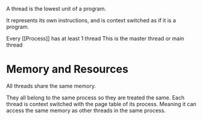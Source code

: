 A thread is the lowest unit of a program.

It represents its own instructions, and is context switched as if it is a program.

Every [[Process]] has at least 1 thread
	This is the master thread or main thread

# Memory and Resources
All threads share the same memory.

They all belong to the same process so they are treated the same.
	Each thread is context switched with the page table of its process. Meaning it can access the same memory as other threads in the same process.